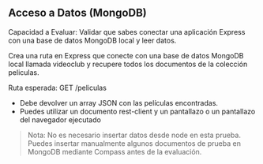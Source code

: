 ## Acceso a Datos (MongoDB)
Capacidad a Evaluar: Validar que sabes conectar una aplicación Express con
una base de datos MongoDB local y leer datos.

Crea una ruta en Express que conecte con una base de datos MongoDB local
llamada videoclub y recupere todos los documentos de la colección peliculas.

Ruta esperada:
GET /peliculas
-  Debe devolver un array JSON con las películas encontradas.
-  Puedes utilizar un documento rest-client y un pantallazo o un pantallazo
del navegador ejecutado
> Nota: No es necesario insertar datos desde node en esta prueba. Puedes insertar
manualmente algunos documentos de prueba en MongoDB mediante Compass
antes de la evaluación.